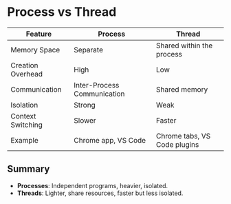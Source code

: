 # Process vs Thread

| Feature              | Process                          | Thread                       |
|----------------------|----------------------------------|------------------------------|
| Memory Space         | Separate                        | Shared within the process    |
| Creation Overhead    | High                            | Low                          |
| Communication        | Inter-Process Communication     | Shared memory                |
| Isolation            | Strong                          | Weak                         |
| Context Switching    | Slower                          | Faster                       |
| Example              | Chrome app, VS Code             | Chrome tabs, VS Code plugins |

## Summary
- **Processes**: Independent programs, heavier, isolated.
- **Threads**: Lighter, share resources, faster but less isolated.
